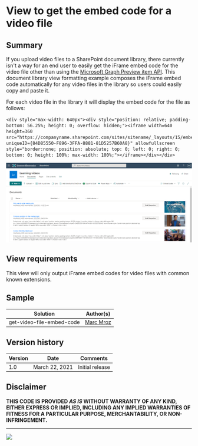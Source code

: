 # View to get the embed code for a video file

## Summary
If you upload video files to a SharePoint document library, there currently isn't a way for an end user to easily get the iFrame embed code for the video file other than using the [Microsoft Graph Preview item API](https://docs.microsoft.com/en-us/graph/api/driveitem-preview). This document library view formatting example composes the iFrame embed code automatically for any video files in the library so users could easily copy and paste it.

For each video file in the library it will display the embed code for the file as follows:

```
<div style="max-width: 640px"><div style="position: relative; padding-bottom: 56.25%; height: 0; overflow: hidden;"><iframe width=640 height=360 src="https://companyname.sharepoint.com/sites/sitename/_layouts/15/embed.aspx?uniqueID={84D85550-F896-3FFA-8881-81D5257B60A8}" allowfullscreen style="border:none; position: absolute; top: 0; left: 0; right: 0; bottom: 0; height: 100%; max-width: 100%;"></iframe></div></div>
```

![Video file embed code format layout screenshot](./assets/screenshot.png)

## View requirements

This view will only output iFrame embed codes for video files with common known extensions. 

## Sample

Solution|Author(s)
--------|---------
get-video-file-embed-code | [Marc Mroz](https://twitter.com/marcmroz)

## Version history

Version|Date|Comments
-------|----|--------
1.0|March 22, 2021|Initial release

## Disclaimer
**THIS CODE IS PROVIDED *AS IS* WITHOUT WARRANTY OF ANY KIND, EITHER EXPRESS OR IMPLIED, INCLUDING ANY IMPLIED WARRANTIES OF FITNESS FOR A PARTICULAR PURPOSE, MERCHANTABILITY, OR NON-INFRINGEMENT.**

---
<img src="https://telemetry.sharepointpnp.com/sp-dev-list-formatting/view-samples/get-video-file-embed-code" />